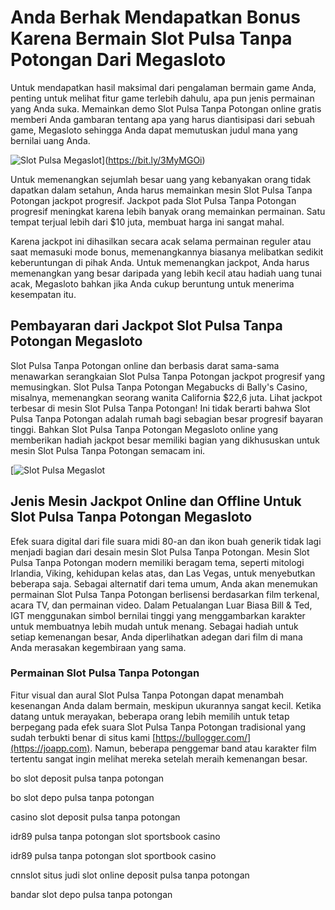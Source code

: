 # Anda Berhak Mendapatkan Bonus Karena Bermain Slot Pulsa Tanpa Potongan Dari Megasloto

Untuk mendapatkan hasil maksimal dari pengalaman bermain game Anda, penting untuk melihat fitur game terlebih dahulu, apa pun jenis permainan yang Anda suka. Memainkan demo Slot Pulsa Tanpa Potongan online gratis memberi Anda gambaran tentang apa yang harus diantisipasi dari sebuah game, Megasloto sehingga Anda dapat memutuskan judul mana yang bernilai uang Anda.

![Slot Pulsa Megaslot](https://blogger.googleusercontent.com/img/b/R29vZ2xl/AVvXsEiX_404gYDRCUwSs2RgR-gtPljwtVqaAia_Rr3ZQKr8ey8REJZV076uNujM9XigpvGlHAornkZ3KJyxs-4kGgtNcg7atYF4EAPEAQYH7Vr_Jhjjr0xbDdYCoByRkBiIb_Su-fGbSp7GDZVYr0vi4pGPJ2ElpHqkGm3C8I8cxxRcIv4LxVAgMxd4AJbI/s320/daftar.gif)](https://bit.ly/3MyMGOi)

Untuk memenangkan sejumlah besar uang yang kebanyakan orang tidak dapatkan dalam setahun, Anda harus memainkan mesin Slot Pulsa Tanpa Potongan jackpot progresif. Jackpot pada Slot Pulsa Tanpa Potongan progresif meningkat karena lebih banyak orang memainkan permainan. Satu tempat terjual lebih dari $10 juta, membuat harga ini sangat mahal.

Karena jackpot ini dihasilkan secara acak selama permainan reguler atau saat memasuki mode bonus, memenangkannya biasanya melibatkan sedikit keberuntungan di pihak Anda. Untuk memenangkan jackpot, Anda harus memenangkan yang besar daripada yang lebih kecil atau hadiah uang tunai acak, Megasloto bahkan jika Anda cukup beruntung untuk menerima kesempatan itu.

## Pembayaran dari Jackpot Slot Pulsa Tanpa Potongan Megasloto

Slot Pulsa Tanpa Potongan online dan berbasis darat sama-sama menawarkan serangkaian Slot Pulsa Tanpa Potongan jackpot progresif yang memusingkan. Slot Pulsa Tanpa Potongan Megabucks di Bally's Casino, misalnya, memenangkan seorang wanita California $22,6 juta. Lihat jackpot terbesar di mesin Slot Pulsa Tanpa Potongan! Ini tidak berarti bahwa Slot Pulsa Tanpa Potongan adalah rumah bagi sebagian besar progresif bayaran tinggi. Bahkan Slot Pulsa Tanpa Potongan Megasloto online yang memberikan hadiah jackpot besar memiliki bagian yang dikhususkan untuk mesin Slot Pulsa Tanpa Potongan semacam ini.

[![Slot Pulsa Megaslot](https://blogger.googleusercontent.com/img/b/R29vZ2xl/AVvXsEgkYKCbEdvfPAcKKQBytVWJ-AC1Fj7U5zP8gBlk2j1T-dSxd5fTzV0z0z17qzP28qeWh9aT4mVSuX6Z8mxfthHYeuuXbB_6-w24-gXhXPLF19O8Erlm2s765KYXIovUNof_z2bL_ktE03XgrEJQilQz1-gZncHEJz7oiC7Co2uajQuVxOD3MCWhgLJ_/s320/apps.25114.13917439356089127.c9da9c0c-f7d6-4bf8-b979-9546d3d5b505.986d652e-748d-4b85-bcae-5d0337283dc9-001.jpg)

## Jenis Mesin Jackpot Online dan Offline Untuk Slot Pulsa Tanpa Potongan Megasloto

Efek suara digital dari file suara midi 80-an dan ikon buah generik tidak lagi menjadi bagian dari desain mesin Slot Pulsa Tanpa Potongan. Mesin Slot Pulsa Tanpa Potongan modern memiliki beragam tema, seperti mitologi Irlandia, Viking, kehidupan kelas atas, dan Las Vegas, untuk menyebutkan beberapa saja. Sebagai alternatif dari tema umum, Anda akan menemukan permainan Slot Pulsa Tanpa Potongan berlisensi berdasarkan film terkenal, acara TV, dan permainan video. Dalam Petualangan Luar Biasa Bill & Ted, IGT menggunakan simbol bernilai tinggi yang menggambarkan karakter untuk membuatnya lebih mudah untuk menang. Sebagai hadiah untuk setiap kemenangan besar, Anda diperlihatkan adegan dari film di mana Anda merasakan kegembiraan yang sama.

### Permainan Slot Pulsa Tanpa Potongan

Fitur visual dan aural Slot Pulsa Tanpa Potongan dapat menambah kesenangan Anda dalam bermain, meskipun ukurannya sangat kecil. Ketika datang untuk merayakan, beberapa orang lebih memilih untuk tetap berpegang pada efek suara Slot Pulsa Tanpa Potongan tradisional yang sudah terbukti benar di situs kami [https://bullogger.com/](https://joapp.com). Namun, beberapa penggemar band atau karakter film tertentu sangat ingin melihat mereka setelah meraih kemenangan besar.

bo slot deposit pulsa tanpa potongan

bo slot depo pulsa tanpa potongan

casino slot deposit pulsa tanpa potongan

idr89 pulsa tanpa potongan slot sportsbook casino

idr89 pulsa tanpa potongan slot sportbook casino

cnnslot situs judi slot online deposit pulsa tanpa potongan

bandar slot depo pulsa tanpa potongan

